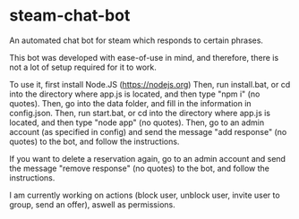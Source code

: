 # steam-chat-bot
An automated chat bot for steam which responds to certain phrases.

This bot was developed with ease-of-use in mind, and therefore, there is not a lot of setup required for it to work.

To use it, first install Node.JS (https://nodejs.org)
Then, run install.bat, or cd into the directory where app.js is located, and then type "npm i" (no quotes).
Then, go into the data folder, and fill in the information in config.json.
Then, run start.bat, or cd into the directory where app.js is located, and then type "node app" (no quotes).
Then, go to an admin account (as specified in config) and send the message "add response" (no quotes) to the bot, and follow the instructions.

If you want to delete a reservation again, go to an admin account and send the message "remove response" (no quotes) to the bot, and follow the instructions.


I am currently working on actions (block user, unblock user, invite user to group, send an offer), aswell as permissions.
